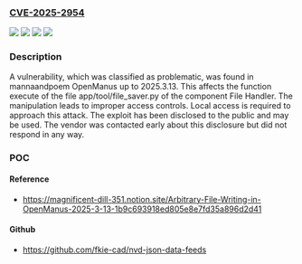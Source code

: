### [CVE-2025-2954](https://cve.mitre.org/cgi-bin/cvename.cgi?name=CVE-2025-2954)
![](https://img.shields.io/static/v1?label=Product&message=OpenManus&color=blue)
![](https://img.shields.io/static/v1?label=Version&message=%3D%202025.3.0%20&color=brighgreen)
![](https://img.shields.io/static/v1?label=Vulnerability&message=Improper%20Access%20Controls&color=brighgreen)
![](https://img.shields.io/static/v1?label=Vulnerability&message=Incorrect%20Privilege%20Assignment&color=brighgreen)

### Description

A vulnerability, which was classified as problematic, was found in mannaandpoem OpenManus up to 2025.3.13. This affects the function execute of the file app/tool/file_saver.py of the component File Handler. The manipulation leads to improper access controls. Local access is required to approach this attack. The exploit has been disclosed to the public and may be used. The vendor was contacted early about this disclosure but did not respond in any way.

### POC

#### Reference
- https://magnificent-dill-351.notion.site/Arbitrary-File-Writing-in-OpenManus-2025-3-13-1b9c693918ed805e8e7fd35a896d2d41

#### Github
- https://github.com/fkie-cad/nvd-json-data-feeds

